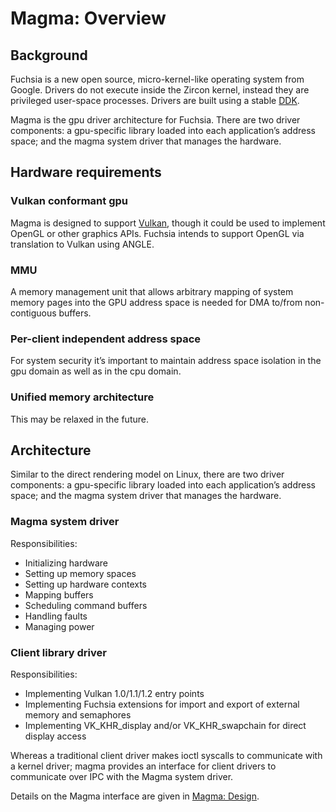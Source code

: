 Magma: Overview
===============

## Background

Fuchsia is a new open source, micro-kernel-like operating system from Google.  Drivers do not execute inside the Zircon kernel, instead they are privileged user-space processes.  Drivers are built using a stable [DDK](/docs/concepts/drivers/overview.md).

Magma is the gpu driver architecture for Fuchsia. There are two driver components: a gpu-specific library loaded into each application’s address space; and the magma system driver that manages the hardware.

## Hardware requirements

### Vulkan conformant gpu
Magma is designed to support [Vulkan](vulkan.md), though it could be used to implement OpenGL or other graphics APIs.  Fuchsia intends to support OpenGL via translation to Vulkan using ANGLE.

### MMU
A memory management unit that allows arbitrary mapping of system memory pages into the GPU address space is needed for DMA to/from non-contiguous buffers.

### Per-client independent address space
For system security it’s important to maintain address space isolation in the gpu domain as well as in the cpu domain.

### Unified memory architecture
This may be relaxed in the future.

## Architecture

Similar to the direct rendering model on Linux, there are two driver components: a gpu-specific library loaded into each application’s address space; and the magma system driver that manages the hardware.

### Magma system driver

Responsibilities:

* Initializing hardware
* Setting up memory spaces
* Setting up hardware contexts
* Mapping buffers
* Scheduling command buffers
* Handling faults
* Managing power

### Client library driver

Responsibilities:

* Implementing Vulkan 1.0/1.1/1.2 entry points
* Implementing Fuchsia extensions for import and export of external memory and semaphores
* Implementing VK_KHR_display and/or VK_KHR_swapchain for direct display access

Whereas a traditional client driver makes ioctl syscalls to communicate with a kernel driver; magma provides an interface for client drivers to communicate over IPC with the Magma system driver.

Details on the Magma interface are given in [Magma: Design](design.md).

